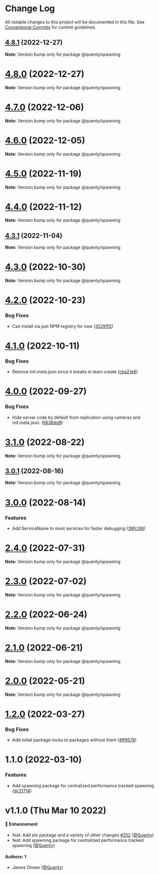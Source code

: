 # Change Log

All notable changes to this project will be documented in this file.
See [Conventional Commits](https://conventionalcommits.org) for commit guidelines.

## [4.8.1](https://github.com/Quenty/NevermoreEngine/compare/@quenty/spawning@4.8.0...@quenty/spawning@4.8.1) (2022-12-27)

**Note:** Version bump only for package @quenty/spawning





# [4.8.0](https://github.com/Quenty/NevermoreEngine/compare/@quenty/spawning@4.7.0...@quenty/spawning@4.8.0) (2022-12-27)

**Note:** Version bump only for package @quenty/spawning





# [4.7.0](https://github.com/Quenty/NevermoreEngine/compare/@quenty/spawning@4.6.0...@quenty/spawning@4.7.0) (2022-12-06)

**Note:** Version bump only for package @quenty/spawning





# [4.6.0](https://github.com/Quenty/NevermoreEngine/compare/@quenty/spawning@4.5.0...@quenty/spawning@4.6.0) (2022-12-05)

**Note:** Version bump only for package @quenty/spawning





# [4.5.0](https://github.com/Quenty/NevermoreEngine/compare/@quenty/spawning@4.4.0...@quenty/spawning@4.5.0) (2022-11-19)

**Note:** Version bump only for package @quenty/spawning





# [4.4.0](https://github.com/Quenty/NevermoreEngine/compare/@quenty/spawning@4.3.1...@quenty/spawning@4.4.0) (2022-11-12)

**Note:** Version bump only for package @quenty/spawning





## [4.3.1](https://github.com/Quenty/NevermoreEngine/compare/@quenty/spawning@4.3.0...@quenty/spawning@4.3.1) (2022-11-04)

**Note:** Version bump only for package @quenty/spawning





# [4.3.0](https://github.com/Quenty/NevermoreEngine/compare/@quenty/spawning@4.2.0...@quenty/spawning@4.3.0) (2022-10-30)

**Note:** Version bump only for package @quenty/spawning





# [4.2.0](https://github.com/Quenty/NevermoreEngine/compare/@quenty/spawning@4.1.0...@quenty/spawning@4.2.0) (2022-10-23)


### Bug Fixes

* Can install via just NPM registry for now ([35291f2](https://github.com/Quenty/NevermoreEngine/commit/35291f2aa91d40ec9062b2c79a2ef826d706a795))





# [4.1.0](https://github.com/Quenty/NevermoreEngine/compare/@quenty/spawning@4.0.0...@quenty/spawning@4.1.0) (2022-10-11)


### Bug Fixes

* Remove init.meta.json since it breaks in team create ([cba21e6](https://github.com/Quenty/NevermoreEngine/commit/cba21e602b50ea3799044eae9cb690d1cd9c88ec))





# [4.0.0](https://github.com/Quenty/NevermoreEngine/compare/@quenty/spawning@3.1.0...@quenty/spawning@4.0.0) (2022-09-27)


### Bug Fixes

* Hide server code by default from replication using cameras and init.meta.json. ([5636dd8](https://github.com/Quenty/NevermoreEngine/commit/5636dd8cafe68db4571ed214a82b84698f2f74c0))





# [3.1.0](https://github.com/Quenty/NevermoreEngine/compare/@quenty/spawning@3.0.1...@quenty/spawning@3.1.0) (2022-08-22)

**Note:** Version bump only for package @quenty/spawning





## [3.0.1](https://github.com/Quenty/NevermoreEngine/compare/@quenty/spawning@3.0.0...@quenty/spawning@3.0.1) (2022-08-16)

**Note:** Version bump only for package @quenty/spawning





# [3.0.0](https://github.com/Quenty/NevermoreEngine/compare/@quenty/spawning@2.4.0...@quenty/spawning@3.0.0) (2022-08-14)


### Features

* Add ServiceName to most services for faster debugging ([39fc3f4](https://github.com/Quenty/NevermoreEngine/commit/39fc3f4f2beb92fff49b2264424e07af7907324e))





# [2.4.0](https://github.com/Quenty/NevermoreEngine/compare/@quenty/spawning@2.3.0...@quenty/spawning@2.4.0) (2022-07-31)

**Note:** Version bump only for package @quenty/spawning





# [2.3.0](https://github.com/Quenty/NevermoreEngine/compare/@quenty/spawning@2.2.0...@quenty/spawning@2.3.0) (2022-07-02)

**Note:** Version bump only for package @quenty/spawning





# [2.2.0](https://github.com/Quenty/NevermoreEngine/compare/@quenty/spawning@2.1.0...@quenty/spawning@2.2.0) (2022-06-24)

**Note:** Version bump only for package @quenty/spawning





# [2.1.0](https://github.com/Quenty/NevermoreEngine/compare/@quenty/spawning@2.0.0...@quenty/spawning@2.1.0) (2022-06-21)

**Note:** Version bump only for package @quenty/spawning





# [2.0.0](https://github.com/Quenty/NevermoreEngine/compare/@quenty/spawning@1.2.0...@quenty/spawning@2.0.0) (2022-05-21)

**Note:** Version bump only for package @quenty/spawning





# [1.2.0](https://github.com/Quenty/NevermoreEngine/compare/@quenty/spawning@1.1.0...@quenty/spawning@1.2.0) (2022-03-27)


### Bug Fixes

* Add initial package-locks to packages without them ([4ff9578](https://github.com/Quenty/NevermoreEngine/commit/4ff9578522d02d38d71a1c58d865a203a1c214f5))





# 1.1.0 (2022-03-10)


### Features

* Add spawning package for centralized performance tracked spawning ([dc21714](https://github.com/Quenty/NevermoreEngine/commit/dc21714f03bfe510670d65072dfcdbdb3392d3ce))





# v1.1.0 (Thu Mar 10 2022)

#### 🚀 Enhancement

- feat: Add elo package and a variety of other changes [#252](https://github.com/Quenty/NevermoreEngine/pull/252) ([@Quenty](https://github.com/Quenty))
- feat: Add spawning package for centralized performance tracked spawning ([@Quenty](https://github.com/Quenty))

#### Authors: 1

- James Onnen ([@Quenty](https://github.com/Quenty))
